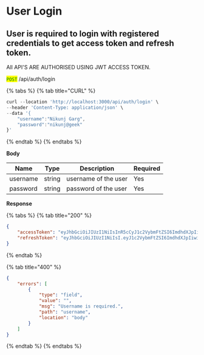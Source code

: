 # User Login

## User is required to login with registered credentials to get access token and refresh token.

All API'S ARE AUTHORISED USING JWT ACCESS TOKEN.

<mark style="color:green;">`POST`</mark> /api/auth/login

{% tabs %}
{% tab title="CURL" %}
```javascript
curl --location 'http://localhost:3000/api/auth/login' \
--header 'Content-Type: application/json' \
--data '{
    "username":"Nikunj Garg",
    "password":"nikunj@geek"
}'
```
{% endtab %}
{% endtabs %}

**Body**

| Name     | Type   | Description          | Required |
| -------- | ------ | -------------------- | -------- |
| username | string | username of the user | Yes      |
| password | string | password of the user | Yes      |

**Response**

{% tabs %}
{% tab title="200" %}
```json
{
    "accessToken": "eyJhbGciOiJIUzI1NiIsInR5cCyJ1c2VybmFtZSI6ImdhdXJpIiwidXNlcmlkIjoiZDk3MWYxYTMtMDEyOC00MDlmLWI4M2YtMTNiMGRiYmY5YjM0IiwiaWF0IjoxNzIxNTc2NTUzLCJleHAiOjE3MjIxODEzNTN9.a73upKf7Z5ysbJ5oFo4ZiWwQqGXFJqM6hduzi84C1N0",
    "refreshToken": "eyJhbGciOiJIUzI1NiIsI.eyJ1c2VybmFtZSI6ImdhdXJpIiwidXNlcmlkIjoiZDk3MWYxYTMtMDEyOC00MDlmLWI4M2YtMTNiMGRiYmY5YjM0IiwiaWF0IjoxNzIxNTc2NTUzLCJleHAiOjE3MjIxODEzNTN9.f2iVMOqpoSke7gezfP9KV33hY9aWvAnXkJLfq8oc4Q8"
}
```
{% endtab %}

{% tab title="400" %}
```json
{
    "errors": [
        {
            "type": "field",
            "value": "",
            "msg": "Username is required.",
            "path": "username",
            "location": "body"
        }
    ]
}
```
{% endtab %}
{% endtabs %}
